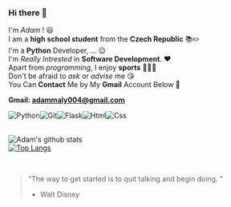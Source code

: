 ### Hi there 👋


I'm *Adam* ! :smiley: <br>
I am a **high school student** from the **Czech Republic** :books::pencil2:<br>
I'm a **Python** Developer, ... :wink: <br>
I'm *Really Intrested* in **Software Development**. :heart: <br>
Apart from *programming*, I enjoy **sports** :bicyclist::runner::ski: <br>
Don't be afraid to *ask* or *advise* me :kissing_heart: <br>
You Can **Contact** Me by My **Gmail** Account Below 🤝 <br>

**Gmail: adammaly004@gmail.com**

<div style="display: flex;">
  <img alt="Python" src="https://camo.githubusercontent.com/a71f1a20d58a3506dd5f32dcb31461bd5102a0bd33dbf49db9195c589eaca8d7/68747470733a2f2f696d672e736869656c64732e696f2f62616467652f707974686f6e2532302d2532333134333534432e7376673f267374796c653d666f722d7468652d6261646765266c6f676f3d707974686f6e266c6f676f436f6c6f723d7768697465"/>
  <img alt="Git" src="https://img.shields.io/badge/git%20-%23F05033.svg?&style=for-the-badge&logo=git&logoColor=white"/>
  <img alt="Flask" src="https://img.shields.io/badge/Flask-000000?style=for-the-badge&logo=flask&logoColor=white"/>
  <img alt="Html" src="https://img.shields.io/badge/HTML5-239120?style=for-the-badge&logo=html5&logoColor=white"/>
  <img alt="Css" src="https://img.shields.io/badge/CSS3-1572B6?style=for-the-badge&logo=css3&logoColor=white"/>
  
</div>


<br>

![Adam's github stats](https://github-readme-stats.vercel.app/api?username=adammaly004&show_icons=true&theme=gotham) <br>
[![Top Langs](https://github-readme-stats.vercel.app/api/top-langs/?username=adammaly004&theme=gotham&layout=compact)](https://github.com/adammaly004/adammaly004)

<br>


> “The way to get started is to quit talking and begin doing. ”
> - Walt Disney

<br>

<br>

<!--
**adammaly004/adammaly004** is a ✨ _special_ ✨ repository because its `README.md` (this file) appears on your GitHub profile.

Here are some ideas to get you started:

- 🔭 I’m currently working on ...
- 🌱 I’m currently learning ...
- 👯 I’m looking to collaborate on ...
- 🤔 I’m looking for help with ...
- 💬 Ask me about ...
- 📫 How to reach me: ...
- 😄 Pronouns: ...
- ⚡ Fun fact: ...
-->
